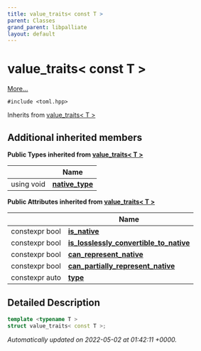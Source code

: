 ```yaml
---
title: value_traits< const T >
parent: Classes
grand_parent: libpalliate
layout: default
---
```


# value_traits< const T >



 [More...](#detailed-description)


`#include <toml.hpp>`

Inherits from [value_traits< T >](/libpalliate/generated/Classes/structvalue__traits)

## Additional inherited members

**Public Types inherited from [value_traits< T >](/libpalliate/generated/Classes/structvalue__traits)**

|                | Name           |
| -------------- | -------------- |
| using void | **[native_type](/libpalliate/generated/Classes/structvalue__traits#using-native-type)**  |

**Public Attributes inherited from [value_traits< T >](/libpalliate/generated/Classes/structvalue__traits)**

|                | Name           |
| -------------- | -------------- |
| constexpr bool | **[is_native](/libpalliate/generated/Classes/structvalue__traits#variable-is-native)**  |
| constexpr bool | **[is_losslessly_convertible_to_native](/libpalliate/generated/Classes/structvalue__traits#variable-is-losslessly-convertible-to-native)**  |
| constexpr bool | **[can_represent_native](/libpalliate/generated/Classes/structvalue__traits#variable-can-represent-native)**  |
| constexpr bool | **[can_partially_represent_native](/libpalliate/generated/Classes/structvalue__traits#variable-can-partially-represent-native)**  |
| constexpr auto | **[type](/libpalliate/generated/Classes/structvalue__traits#variable-type)**  |


## Detailed Description

```cpp
template <typename T >
struct value_traits< const T >;
```


_Automatically updated on 2022-05-02 at 01:42:11 +0000._